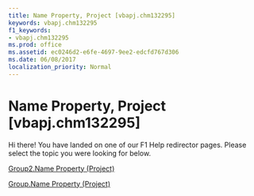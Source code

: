 ```yaml
---
title: Name Property, Project [vbapj.chm132295]
keywords: vbapj.chm132295
f1_keywords:
- vbapj.chm132295
ms.prod: office
ms.assetid: ec0246d2-e6fe-4697-9ee2-edcfd767d306
ms.date: 06/08/2017
localization_priority: Normal
---
```



# Name Property, Project [vbapj.chm132295]

Hi there! You have landed on one of our F1 Help redirector pages. Please select the topic you were looking for below.

[Group2.Name Property (Project)](http://msdn.microsoft.com/library/27110629-c022-3587-7b9c-c33fbd323a11%28Office.15%29.aspx)

[Group.Name Property (Project)](http://msdn.microsoft.com/library/c5961e6f-0736-74c5-0da8-a7ebeea3f33c%28Office.15%29.aspx)


